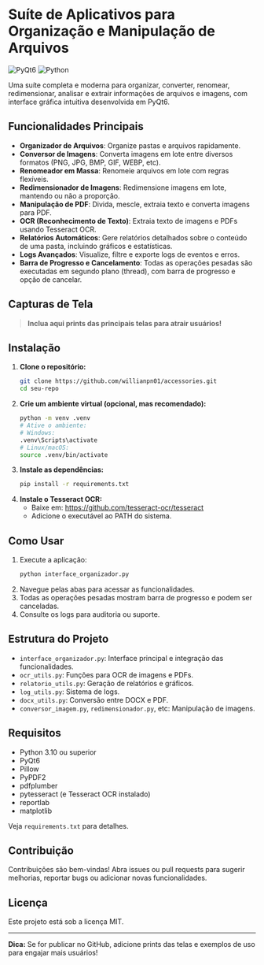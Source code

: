 # Suíte de Aplicativos para Organização e Manipulação de Arquivos

![PyQt6](https://img.shields.io/badge/PyQt6-GUI-blue) ![Python](https://img.shields.io/badge/Python-3.10%2B-green)

Uma suíte completa e moderna para organizar, converter, renomear, redimensionar, analisar e extrair informações de arquivos e imagens, com interface gráfica intuitiva desenvolvida em PyQt6.

## Funcionalidades Principais

- **Organizador de Arquivos**: Organize pastas e arquivos rapidamente.
- **Conversor de Imagens**: Converta imagens em lote entre diversos formatos (PNG, JPG, BMP, GIF, WEBP, etc).
- **Renomeador em Massa**: Renomeie arquivos em lote com regras flexíveis.
- **Redimensionador de Imagens**: Redimensione imagens em lote, mantendo ou não a proporção.
- **Manipulação de PDF**: Divida, mescle, extraia texto e converta imagens para PDF.
- **OCR (Reconhecimento de Texto)**: Extraia texto de imagens e PDFs usando Tesseract OCR.
- **Relatórios Automáticos**: Gere relatórios detalhados sobre o conteúdo de uma pasta, incluindo gráficos e estatísticas.
- **Logs Avançados**: Visualize, filtre e exporte logs de eventos e erros.
- **Barra de Progresso e Cancelamento**: Todas as operações pesadas são executadas em segundo plano (thread), com barra de progresso e opção de cancelar.

## Capturas de Tela

> **Inclua aqui prints das principais telas para atrair usuários!**

## Instalação

1. **Clone o repositório:**
   ```bash
   git clone https://github.com/willianpn01/accessories.git
   cd seu-repo
   ```
2. **Crie um ambiente virtual (opcional, mas recomendado):**
   ```bash
   python -m venv .venv
   # Ative o ambiente:
   # Windows:
   .venv\Scripts\activate
   # Linux/macOS:
   source .venv/bin/activate
   ```
3. **Instale as dependências:**
   ```bash
   pip install -r requirements.txt
   ```
4. **Instale o Tesseract OCR:**
   - Baixe em: https://github.com/tesseract-ocr/tesseract
   - Adicione o executável ao PATH do sistema.

## Como Usar

1. Execute a aplicação:
   ```bash
   python interface_organizador.py
   ```
2. Navegue pelas abas para acessar as funcionalidades.
3. Todas as operações pesadas mostram barra de progresso e podem ser canceladas.
4. Consulte os logs para auditoria ou suporte.

## Estrutura do Projeto

- `interface_organizador.py`: Interface principal e integração das funcionalidades.
- `ocr_utils.py`: Funções para OCR de imagens e PDFs.
- `relatorio_utils.py`: Geração de relatórios e gráficos.
- `log_utils.py`: Sistema de logs.
- `docx_utils.py`: Conversão entre DOCX e PDF.
- `conversor_imagem.py`, `redimensionador.py`, etc: Manipulação de imagens.

## Requisitos
- Python 3.10 ou superior
- PyQt6
- Pillow
- PyPDF2
- pdfplumber
- pytesseract (e Tesseract OCR instalado)
- reportlab
- matplotlib

Veja `requirements.txt` para detalhes.

## Contribuição

Contribuições são bem-vindas! Abra issues ou pull requests para sugerir melhorias, reportar bugs ou adicionar novas funcionalidades.

## Licença

Este projeto está sob a licença MIT.

---

**Dica:** Se for publicar no GitHub, adicione prints das telas e exemplos de uso para engajar mais usuários!

